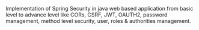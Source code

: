 Implementation of Spring Security in java web based application from basic level 
to advance level like CORs, CSRF, JWT, OAUTH2, password management, 
method level security, user, 
roles & authorities management.